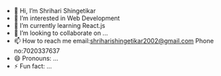 - 👋 Hi, I’m Shrihari Shingetikar
- 👀 I’m interested in Web Development
- 🌱 I’m currently learning React.js
- 💞️ I’m looking to collaborate on ...
- 📫 How to reach me email:shriharishingetikar2002@gmail.com  Phone no:7020337637
- 😄 Pronouns: ...
- ⚡ Fun fact: ...

<!--
Harry212002/Harry212002 is a ✨ special ✨ repository because its `README.md` (this file) appears on your GitHub profile.
You can click the Preview link to take a look at your changesr
--->
